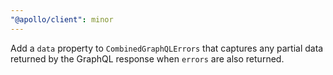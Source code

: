 ```yaml
---
"@apollo/client": minor
---
```


Add a `data` property to `CombinedGraphQLErrors` that captures any partial data returned by the GraphQL response when `errors` are also returned.
